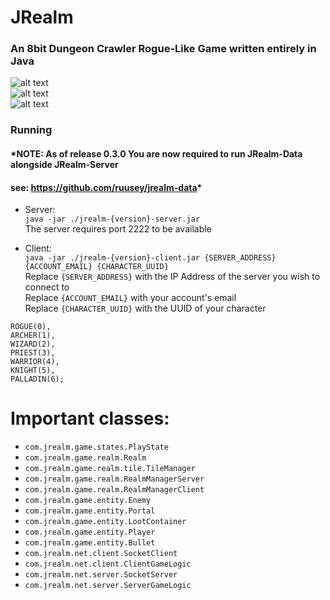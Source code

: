 # JRealm
### An 8bit Dungeon Crawler Rogue-Like Game written entirely in Java
![alt text](https://i.imgur.com/GPpcD2I.png) </br>
![alt text](https://i.imgur.com/gf2c380.png) </br>
![alt text](https://i.imgur.com/7Z540Mb.png) </br>
### Running
#### *NOTE: As of release 0.3.0 You are now required to run JRealm-Data alongside JRealm-Server
#### see: https://github.com/ruusey/jrealm-data*

* Server: <br />
`java -jar ./jrealm-{version}-server.jar` <br />
The server requires port 2222 to be available

* Client: <br />
`java -jar ./jrealm-{version}-client.jar {SERVER_ADDRESS} {ACCOUNT_EMAIL} {CHARACTER_UUID}` <br />
Replace `{SERVER_ADDRESS}` with the IP Address of the server you wish to connect to <br />
Replace `{ACCOUNT_EMAIL}` with your account's email <br />
Replace `{CHARACTER_UUID}` with the UUID of your character 
```	
ROGUE(0),
ARCHER(1),
WIZARD(2),
PRIEST(3),
WARRIOR(4),
KNIGHT(5),
PALLADIN(6);
```
# Important classes:

* `com.jrealm.game.states.PlayState`
* `com.jrealm.game.realm.Realm`
* `com.jrealm.game.realm.tile.TileManager`
* `com.jrealm.game.realm.RealmManagerServer`
* `com.jrealm.game.realm.RealmManagerClient`
* `com.jrealm.game.entity.Enemy`
* `com.jrealm.game.entity.Portal`
* `com.jrealm.game.entity.LootContainer`
* `com.jrealm.game.entity.Player`
* `com.jrealm.game.entity.Bullet`
* `com.jrealm.net.client.SocketClient`
* `com.jrealm.net.client.ClientGameLogic`
* `com.jrealm.net.server.SocketServer`
* `com.jrealm.net.server.ServerGameLogic`
